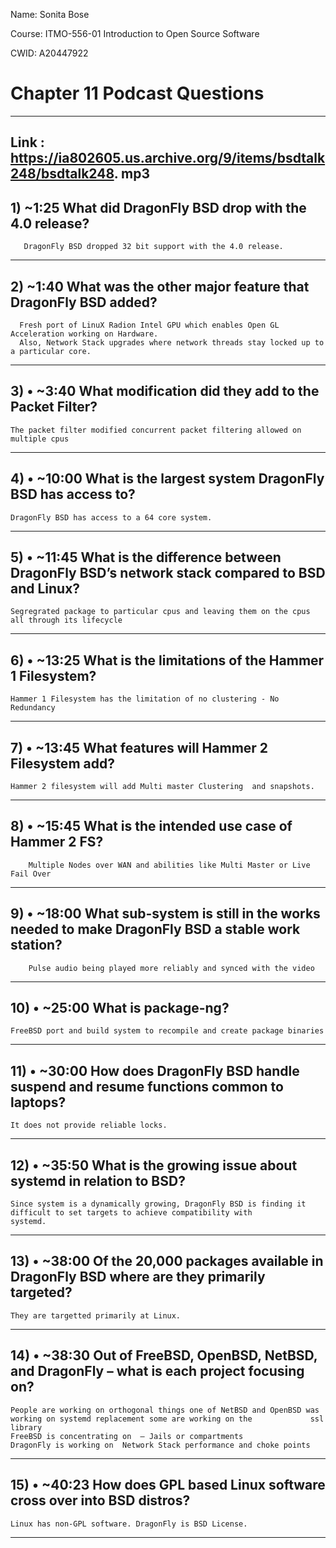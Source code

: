 Name: Sonita Bose

Course: ITMO-556-01 Introduction to Open Source Software

CWID: A20447922

# Chapter 11 Podcast Questions  
---

## Link : https://ia802605.us.archive.org/9/items/bsdtalk248/bsdtalk248. mp3     

## 1)	~1:25 What did DragonFly BSD drop with the 4.0 release? 

       DragonFly BSD dropped 32 bit support with the 4.0 release.

---

## 2)  ~1:40 What was the other major feature that DragonFly BSD added? 

      Fresh port of LinuX Radion Intel GPU which enables Open GL Acceleration working on Hardware. 
      Also, Network Stack upgrades where network threads stay locked up to a particular core.

---

## 3)  • ~3:40 What modification did they add to the Packet Filter? 
	The packet filter modified concurrent packet filtering allowed on multiple cpus

---

## 4)  • ~10:00 What is the largest system DragonFly BSD has access to? 
	DragonFly BSD has access to a 64 core system.
---

## 5)  • ~11:45 What is the difference between DragonFly BSD’s network stack compared to BSD and Linux? 
	Segregrated package to particular cpus and leaving them on the cpus all through its lifecycle
---

## 6)  • ~13:25 What is the limitations of the Hammer 1 Filesystem? 
	Hammer 1 Filesystem has the limitation of no clustering - No Redundancy

---

## 7)  • ~13:45 What features will Hammer 2 Filesystem add? 
	Hammer 2 filesystem will add Multi master Clustering  and snapshots.

---

## 8)  • ~15:45 What is the intended use case of Hammer 2 FS? 
        Multiple Nodes over WAN and abilities like Multi Master or Live Fail Over

---

## 9)  • ~18:00 What sub-system is still in the works needed to make DragonFly BSD a stable work station? 
        Pulse audio being played more reliably and synced with the video

---

## 10)  • ~25:00 What is package-ng? 
	FreeBSD port and build system to recompile and create package binaries

---

## 11)  • ~30:00 How does DragonFly BSD handle suspend and resume functions common to laptops? 
	It does not provide reliable locks. 

---

## 12)  • ~35:50 What is the growing issue about systemd in relation to BSD? 
	Since system is a dynamically growing, DragonFly BSD is finding it difficult to set targets to achieve compatibility with               systemd.

---

## 13)  • ~38:00 Of the 20,000 packages available in DragonFly BSD where are they primarily targeted? 
	They are targetted primarily at Linux. 

---

## 14)  • ~38:30 Out of FreeBSD, OpenBSD, NetBSD, and DragonFly – what is each project focusing on? 
	People are working on orthogonal things one of NetBSD and OpenBSD was working on systemd replacement some are working on the             ssl library 
	FreeBSD is concentrating on  – Jails or compartments  
	DragonFly is working on  Network Stack performance and choke points

---

## 15)  • ~40:23 How does GPL based Linux software cross over into BSD distros?
	Linux has non-GPL software. DragonFly is BSD License. 

---

